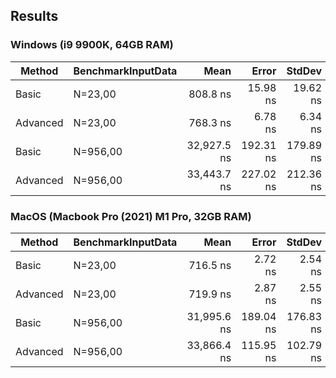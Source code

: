 ## Results
### Windows (i9 9900K, 64GB RAM)
| Method   | BenchmarkInputData |        Mean |     Error |    StdDev |   Gen0 |   Gen1 | Allocated |
|----------|--------------------|------------:|----------:|----------:|-------:|-------:|----------:|
| Basic    | N=23,00            |    808.8 ns |  15.98 ns |  19.62 ns | 0.1020 |      - |     856 B |
| Advanced | N=23,00            |    768.3 ns |   6.78 ns |   6.34 ns | 0.1125 |      - |     944 B |
| Basic    | N=956,00           | 32,927.5 ns | 192.31 ns | 179.89 ns | 4.2114 | 0.3052 |   35576 B |
| Advanced | N=956,00           | 33,443.7 ns | 227.02 ns | 212.36 ns | 4.2114 | 0.3052 |   35664 B |

### MacOS (Macbook Pro (2021) M1 Pro, 32GB RAM)
| Method   | BenchmarkInputData |        Mean |     Error |    StdDev |   Gen0 |   Gen1 |   Gen2 | Allocated |
|----------|--------------------|------------:|----------:|----------:|-------:|-------:|-------:|----------:|
| Basic    | N=23,00            |    716.5 ns |   2.72 ns |   2.54 ns | 0.1364 | 0.0010 |      - |     856 B |
| Advanced | N=23,00            |    719.9 ns |   2.87 ns |   2.55 ns | 0.1497 | 0.0010 |      - |     944 B |
| Basic    | N=956,00           | 31,995.6 ns | 189.04 ns | 176.83 ns | 5.6152 | 0.4883 | 0.1221 |   35576 B |
| Advanced | N=956,00           | 33,866.4 ns | 115.95 ns | 102.79 ns | 5.6763 | 0.1831 | 0.0610 |   35664 B |

